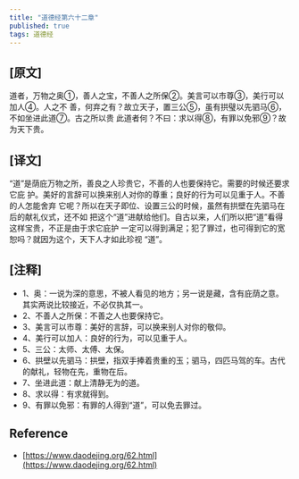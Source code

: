 ```yaml
---
title: "道德经第六十二章"
published: true
tags: 道德经
---
```


## [原文]

道者，万物之奥①，善人之宝，不善人之所保②。美言可以市尊③，美行可以加人④。人之不
善，何弃之有？故立天子，置三公⑤，虽有拱璧以先驷马⑥，不如坐进此道⑦。古之所以贵
此道者何？不曰：求以得⑧，有罪以免邪⑨？故为天下贵。

## [译文]

“道”是荫庇万物之所，善良之人珍贵它，不善的人也要保持它。需要的时候还要求它庇
护。美好的言辞可以换来别人对你的尊重；良好的行为可以见重于人。不善的人怎能舍弃
它呢？所以在天子即位、设置三公的时候，虽然有拱壁在先驷马在后的献礼仪式，还不如
把这个“道”进献给他们。自古以来，人们所以把“道”看得这样宝贵，不正是由于求它庇护
一定可以得到满足；犯了罪过，也可得到它的宽恕吗？就因为这个，天下人才如此珍视
“道”。

## [注释]

- 1、奥：一说为深的意思，不被人看见的地方；另一说是藏，含有庇荫之意。其实两说比较接近，不必仅执其一。
- 2、不善人之所保：不善之人也要保持它。
- 3、美言可以市尊：美好的言辞，可以换来别人对你的敬仰。
- 4、美行可以加人：良好的行为，可以见重于人。
- 5、三公：太师、太傅、太保。
- 6、拱壁以先驷马：拱壁，指双手捧着贵重的玉；驷马，四匹马驾的车。古代的献礼，轻物在先，重物在后。
- 7、坐进此道：献上清静无为的道。
- 8、求以得：有求就得到。
- 9、有罪以免邪：有罪的人得到“道”，可以免去罪过。

## Reference

- [https://www.daodejing.org/62.html](https://www.daodejing.org/62.html)